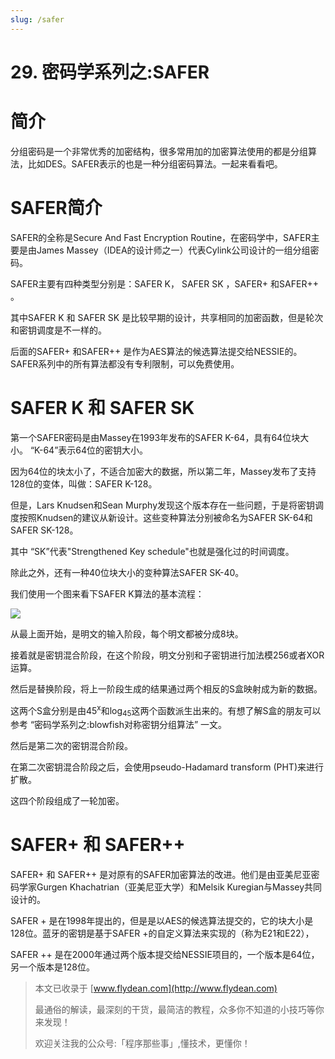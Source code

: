 ```yaml
---
slug: /safer
---
```


# 29. 密码学系列之:SAFER

# 简介

分组密码是一个非常优秀的加密结构，很多常用加的加密算法使用的都是分组算法，比如DES。SAFER表示的也是一种分组密码算法。一起来看看吧。

# SAFER简介

SAFER的全称是Secure And Fast Encryption Routine，在密码学中，SAFER主要是由James Massey（IDEA的设计师之一）代表Cylink公司设计的一组分组密码。 

SAFER主要有四种类型分别是：SAFER K， SAFER SK ，SAFER+ 和SAFER++ 。

其中SAFER K 和 SAFER SK 是比较早期的设计，共享相同的加密函数，但是轮次和密钥调度是不一样的。

后面的SAFER+ 和SAFER++ 是作为AES算法的候选算法提交给NESSIE的。 SAFER系列中的所有算法都没有专利限制，可以免费使用。

# SAFER K 和 SAFER SK

第一个SAFER密码是由Massey在1993年发布的SAFER K-64，具有64位块大小。 “K-64”表示64位的密钥大小。

因为64位的块太小了，不适合加密大的数据，所以第二年，Massey发布了支持128位的变体，叫做：SAFER K-128。

但是，Lars Knudsen和Sean Murphy发现这个版本存在一些问题，于是将密钥调度按照Knudsen的建议从新设计。这些变种算法分别被命名为SAFER SK-64和SAFER SK-128。

其中 “SK”代表"Strengthened Key schedule"也就是强化过的时间调度。

除此之外，还有一种40位块大小的变种算法SAFER SK-40。

我们使用一个图来看下SAFER K算法的基本流程：

![](https://img-blog.csdnimg.cn/20201219165843111.png?x-oss-process=image/watermark,type_ZmFuZ3poZW5naGVpdGk,shadow_0,text_aHR0cDovL3d3dy5mbHlkZWFuLmNvbQ==,size_25,color_8F8F8F,t_70)

从最上面开始，是明文的输入阶段，每个明文都被分成8块。

接着就是密钥混合阶段，在这个阶段，明文分别和子密钥进行加法模256或者XOR运算。

然后是替换阶段，将上一阶段生成的结果通过两个相反的S盒映射成为新的数据。

这两个S盒分别是由45<sup>x</sup>和log<sub>45</sub>这两个函数派生出来的。有想了解S盒的朋友可以参考 “密码学系列之:blowfish对称密钥分组算法” 一文。

然后是第二次的密钥混合阶段。

在第二次密钥混合阶段之后，会使用pseudo-Hadamard transform (PHT)来进行扩散。

这四个阶段组成了一轮加密。

# SAFER+ 和 SAFER++

SAFER+ 和 SAFER++ 是对原有的SAFER加密算法的改进。他们是由亚美尼亚密码学家Gurgen Khachatrian（亚美尼亚大学）和Melsik Kuregian与Massey共同设计的。

SAFER + 是在1998年提出的，但是是以AES的候选算法提交的，它的块大小是128位。蓝牙的密钥是基于SAFER +的自定义算法来实现的（称为E21和E22），

SAFER ++ 是在2000年通过两个版本提交给NESSIE项目的，一个版本是64位，另一个版本是128位。

> 本文已收录于 [www.flydean.com](http://www.flydean.com)
>
> 最通俗的解读，最深刻的干货，最简洁的教程，众多你不知道的小技巧等你来发现！
> 
> 欢迎关注我的公众号:「程序那些事」,懂技术，更懂你！

